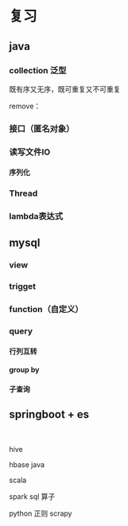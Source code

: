 # 复习

## java

### collection 泛型

既有序又无序，既可重复又不可重复

remove：

### 接口（匿名对象）

### 读写文件IO

####     序列化

### Thread

### lambda表达式

## mysql

### view

### trigget

### function（自定义）

### query

####  行列互转

#### group by

#### 子查询

## springboot + es

​					





hive

hbase java

scala

spark sql 算子

python 正则 scrapy